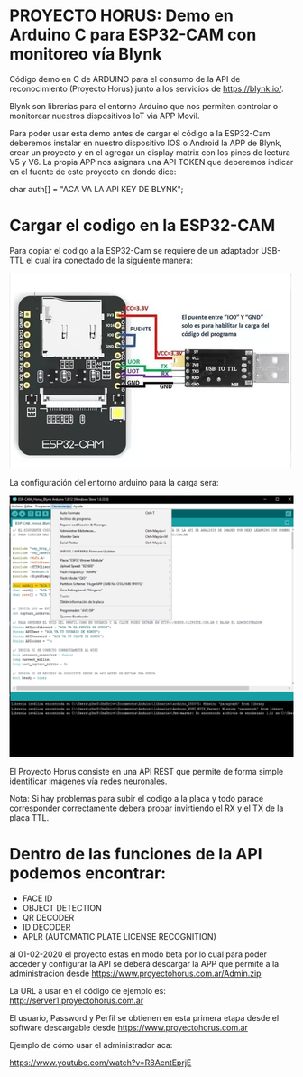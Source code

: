 # PROYECTO HORUS: Demo en Arduino C para ESP32-CAM con monitoreo vía Blynk

Código demo en C de ARDUINO para el consumo de la API de reconocimiento (Proyecto Horus) junto a los servicios de https://blynk.io/.

Blynk son librerías para el entorno Arduino que nos permiten controlar o monitorear nuestros dispositivos IoT via APP Movil.

Para poder usar esta demo antes de cargar el código a la ESP32-Cam deberemos instalar en nuestro dispositivo IOS o Android la APP de Blynk, crear un proyecto y en el agregar un display matrix con los pines de lectura V5 y V6.
La propia APP nos asignara una API TOKEN que deberemos indicar en el fuente de este proyecto en donde dice: 

char auth[] = "ACA VA LA API KEY DE BLYNK";

# Cargar el codigo en la ESP32-CAM

Para copiar el codigo a la ESP32-Cam se requiere de un adaptador USB-TTL el cual ira conectado de la siguiente manera:

![Conexion entre TTL y ESP32-Cam](Conexionado.jpg)

La configuración del entorno arduino para la carga sera:

![Configuracion en entorno Arduino](Config_Arduino.png)

El Proyecto Horus consiste en una API REST que permite de forma simple identificar imágenes vía redes neuronales.

Nota: Si hay problemas para subir el codigo a la placa y todo parace corresponder correctamente debera probar invirtiendo el RX y el TX de la placa TTL.


# Dentro de las funciones de la API podemos encontrar:

- FACE ID
- OBJECT DETECTION
- QR DECODER
- ID DECODER
- APLR (AUTOMATIC PLATE LICENSE RECOGNITION)

al 01-02-2020 el proyecto estas en modo beta por lo cual para poder acceder y configurar la API se deberá descargar la APP que permite a la administracion desde https://www.proyectohorus.com.ar/Admin.zip

La URL a usar en el código de ejemplo es: http://server1.proyectohorus.com.ar

El usuario, Password y Perfil se obtienen en esta primera etapa desde el software descargable desde https://www.proyectohorus.com.ar

Ejemplo de cómo usar el administrador aca:

https://www.youtube.com/watch?v=R8AcntEprjE

